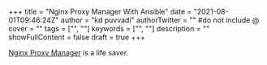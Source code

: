 +++
title = "Nginx Proxy Manager With Ansible"
date = "2021-08-01T09:46:24Z"
author = "kd puvvadi"
authorTwitter = "" #do not include @
cover = ""
tags = ["", ""]
keywords = ["", ""]
description = ""
showFullContent = false
draft = true
+++

[Nginx Proxy Manager](https://nginxproxymanager.com/) is a life saver. 